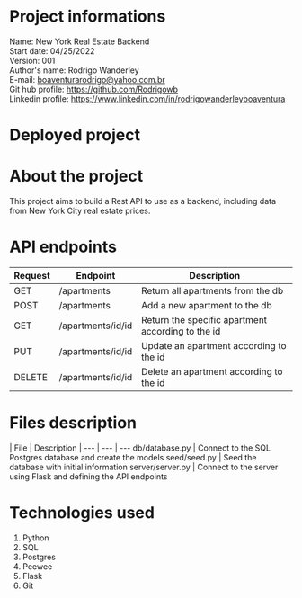 # Project informations

Name: New York Real Estate Backend <br />
Start date: 04/25/2022 <br />
Version: 001 <br />
Author's name: Rodrigo Wanderley <br />
E-mail: <boaventurarodrigo@yahoo.com.br> <br />
Git hub profile: <https://github.com/Rodrigowb> <br />
Linkedin profile: <https://www.linkedin.com/in/rodrigowanderleyboaventura> <br />

# Deployed project

# About the project

This project aims to build a Rest API to use as a backend, including data from New York City real estate prices.

# API endpoints

| Request | Endpoint | Description |
--- | --- | ---
GET | /apartments | Return all apartments from the db
POST | /apartments | Add a new apartment to the db
GET | /apartments/id/id | Return the specific apartment according to the id
PUT | /apartments/id/id | Update an apartment according to the id
DELETE | /apartments/id/id | Delete an apartment according to the id  

# Files description

| File | Description |
--- | --- | ---
db/database.py | Connect to the SQL Postgres database and create the models
seed/seed.py | Seed the database with initial information
server/server.py | Connect to the server using Flask and defining the API endpoints

# Technologies used

1. Python
2. SQL
3. Postgres
4. Peewee
5. Flask
6. Git